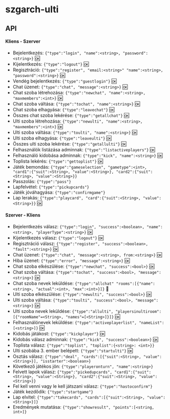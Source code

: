 # szgarch-ulti

## API

#### Kliens - Szerver
- Bejelentkezés: `{"type":"login", "name":<string>, "password":<string>}` :ok:
- Kijelentkezés: `{"type":"logout"}` :ok:
- Regisztráció: `{"type":"register", "email:<string>" "name":<string>, "password":<string>}` :ok:
- Vendég bejelentkezés: `{"type":"guestlogin"}` :ok:
- Chat üzenet: `{"type":"chat", "message":<string>}` :ok:
- Chat szoba létrehozása: `{"type":"newchat", "name":<string>, "maxmembers":<int>}` :ok:
- Chat szoba váltása: `{"type":"tochat", "name":<string>}` :ok:
- Chat szoba elhagyása: `{"type":"leavechat"}` :ok:
- Összes chat szoba lekérése: `{"type":"getallchat"}` :ok:
- Ulti szoba létrehozása: `{"type":"newulti", "name":<string>, "maxmembers":<int>}` :ok:
- Ulti szoba váltása: `{"type":"toulti", "name":<string>}` :ok:
- Ulti szoba elhagyása: `{"type":"leaveulti"}` :ok:
- Összes ulti szoba lekérése: `{"type":"getallulti"}` :ok:
- Felhasználók listázása adminnak: `{"type":"listactiveplayers"}` :ok:
- Felhasználó kidobása adminnak: `{"type":"kick", "name":<string>}` :ok:
- Toplista lekérés: `{"type":"gettoplist"}` :ok:
- Játék bemondás: `{"type":"gameselection", "gametype":<int>, "card1":{"suit":<String>, "value":<String>}, "card2":{"suit":<String>, "value":<String>}}`
- Passzolás: `{"type":"pass"}`
- Lapfelvétel: `{"type":"pickupcards"}`
- Játék jóváhagyása: `{"type":"confirmgame"}`
- Lap lerakás: `{"type":"playcard", "card":{"suit":<String>, "value":<String>}}` :ok:

#### Szerver - Kliens
- Bejelentkezés válasz: `{"type":"login", "success":<boolean>, "name":<string>, "playerType":<string>}` :ok:
- Kijelentkezés válasz: `{"type":"logout"}` :ok:
- Regisztráció válasz: `{"type":"register", "success":<boolean>, "fault":<string>}` :ok:
- Chat üzenet: `{"type":"chat", "message":<string>, from:<string>}` :ok:
- Hiba üzenet: `{"type":"error", "message":<string>}` :ok:
- Chat szoba elkészülése: `{"type":"newchat", "success":<bool>}` :ok:
- Chat szoba váltása: `{"type":"tochat", "success":<bool>, "message":<string>}` :ok:
- Chat szoba nevek leküldése: `{"type":"allchat" "rooms":[{"name":<string>, "actual":<int>, "max":<int>}]}` :hankey:
- Ulti szoba elkészülése: `{"type":"newulti", "success":<bool>}` :ok:
- Ulti szoba váltása: `{"type":"toulti", "success":<bool>, "message":<string>}` :ok:
- Ulti szoba nevek leküldése: `{"type":"allulti", "playersinultiroom":[{"roomName"=<String>, "names"=[<String>]}]}` :ok:
- Felhasználónevek leküldése: `{"type":"activeplayerlist", "nameList":[<string>]}` :ok:
- Kidobás játákost: `{"type":"kickplayer"}` :ok:
- Kidobás válasz adminnak: `{"type":"kick", "success":<boolean>}` :ok:
- Toplista válasz: `{"type":"toplist", "toplist":{<string>: <int>}}`
- Ulti szobába 3. ember belépett: `{"type":"startulti"}` :ok:
- Osztás válasz: `{"type":"deal", "cards":[{"suit":<String>, "value":<String>}], "isstarter":<boolean>}`
- Következő játékos jön: `{"type":"playeronturn", "name":<string>}`
- Felvett lapok válasz: `{"type":"pickedupcards", "card1":{"suit":<String>, "value":<String>}, "card2":{"suit":<String>, "value":<String>}}`
- Fel kell venni vagy le kell játszani válasz: `{"type":"hastoconfirm"}`
- Játék kezdődik: `{"type":"startgame"}`
- Lap elvitel: `{"type":"takecards", "cards":[{"suit":<String>, "value":<String>}]}`
- Eredmények mutatása: `{"type":"showresult", "points":[<string, int>]}`
